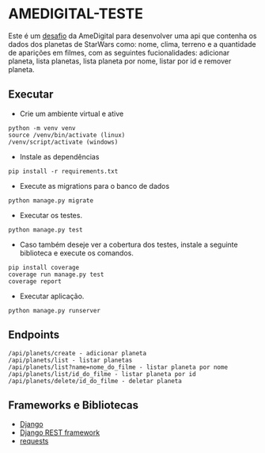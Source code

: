# AMEDIGITAL-TESTE

Este é um [desafio](https://github.com/AmeDigital/challenge-back-end-hit) da AmeDigital para desenvolver uma api que contenha os dados dos planetas de StarWars como: nome, clima, terreno e a quantidade de aparições em filmes, com as seguintes fucionalidades: adicionar planeta, lista planetas, lista planeta por nome, listar por id e remover planeta.

## Executar
- Crie um ambiente virtual e ative
```
python -m venv venv
source /venv/bin/activate (linux)
/venv/script/activate (windows)
```
- Instale as dependências
```
pip install -r requirements.txt
```
- Execute as migrations para o banco de dados
```
python manage.py migrate
```
- Executar os testes.
```
python manage.py test
```
- Caso também deseje ver a cobertura dos testes, instale a seguinte biblioteca e execute os comandos.
```
pip install coverage
coverage run manage.py test
coverage report
```
- Executar aplicação.
```
python manage.py runserver
```

## Endpoints

```
/api/planets/create - adicionar planeta
/api/planets/list - listar planetas
/api/planets/list?name=nome_do_filme - listar planeta por nome
/api/planets/list/id_do_filme - listar planeta por id
/api/planets/delete/id_do_filme - deletar planeta
```

## Frameworks e Bibliotecas

- [Django](https://www.djangoproject.com/)
- [Django REST framework](https://www.django-rest-framework.org/)
- [requests](https://requests.readthedocs.io/)